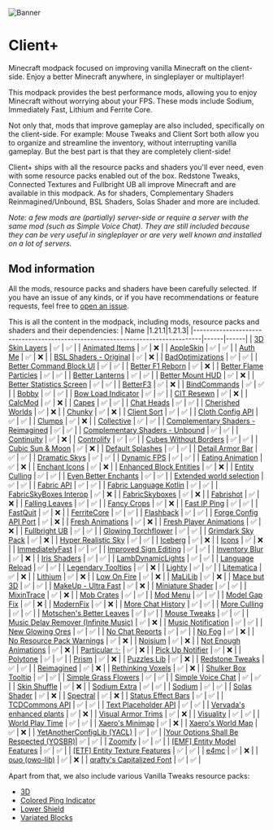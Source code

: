 ![Banner](https://github.com/Thijzert123/client-plus/blob/main/images/banner.png?raw=true)
# Client+
Minecraft modpack focused on improving vanilla Minecraft on the client-side. Enjoy a better Minecraft anywhere, in singleplayer or multiplayer!

This modpack provides the best performance mods, allowing you to enjoy Minecraft without worrying about your FPS. These mods include Sodium, Immediately Fast, Lithium and Ferrite Core.

Not only that, mods that improve gameplay are also included, specifically on the client-side. For example: Mouse Tweaks and Client Sort both allow you to organize and streamline the inventory, without interrupting vanilla gameplay. But the best part is that they are completely client-side!

Client+ ships with all the resource packs and shaders you'll ever need, even with some resource packs enabled out of the box. Redstone Tweaks, Connected Textures and Fullbright UB all improve Minecraft and are available in this modpack. As for shaders, Complementary Shaders Reinmagined/Unbound, BSL Shaders, Solas Shader and more are included.

_Note: a few mods are (partially) server-side or require a server with the same mod (such as Simple Voice Chat). They are still included because they can be very useful in singleplayer or are very well known and installed on a lot of servers._

## Mod information
All the mods, resource packs and shaders have been carefully selected. If you have an issue of any kinds, or if you have recommendations or feature requests, feel free to [open an issue](https://github.com/Thijzert123/client-plus/issues).

This is all the content in the modpack, including mods, resource packs and shaders and their dependencies:
|                                      Name                                      |1.21.1|1.21.3|
|--------------------------------------------------------------------------------|------|------|
|             [3D Skin Layers](https://modrinth.com/project/zV5r3pPn)            |   ✅  |   ✅  |
|             [Animated Items](https://modrinth.com/project/uBBepXuH)            |   ✅  |   ❌  |
|               [AppleSkin](https://modrinth.com/project/EsAfCjCV)               |   ✅  |   ✅  |
|                [Auth Me](https://modrinth.com/project/yjgIrBjZ)                |   ✅  |   ❌  |
|         [BSL Shaders - Original](https://modrinth.com/project/Q1vvjJYV)        |   ✅  |   ❌  |
|            [BadOptimizations](https://modrinth.com/project/g96Z4WVZ)           |   ✅  |   ✅  |
|        [Better Command Block UI](https://modrinth.com/project/8iQcgjQ2)        |   ✅  |   ✅  |
|            [Better F1 Reborn](https://modrinth.com/project/2JIeCmxb)           |   ✅  |   ❌  |
|         [Better Flame Particles](https://modrinth.com/project/ivUZsvzp)        |   ✅  |   ✅  |
|            [Better Lanterns](https://modrinth.com/project/PGGrfcvL)            |   ✅  |   ✅  |
|            [Better Mount HUD](https://modrinth.com/project/kqJFAPU9)           |   ✅  |   ❌  |
|        [Better Statistics Screen](https://modrinth.com/project/n6PXGAoM)       |   ✅  |   ✅  |
|                [BetterF3](https://modrinth.com/project/8shC1gFX)               |   ✅  |   ❌  |
|              [BindCommands](https://modrinth.com/project/WeytAdLH)             |   ✅  |   ✅  |
|                 [Bobby](https://modrinth.com/project/M08ruV16)                 |   ✅  |   ✅  |
|           [Bow Load Indicator](https://modrinth.com/project/dj5wVJsq)          |   ✅  |   ✅  |
|               [CIT Resewn](https://modrinth.com/project/otVJckYQ)              |   ✅  |   ❌  |
|                [CalcMod](https://modrinth.com/project/XoHTb2Ap)                |   ✅  |   ❌  |
|                 [Capes](https://modrinth.com/project/89Wsn8GD)                 |   ✅  |   ✅  |
|               [Chat Heads](https://modrinth.com/project/Wb5oqrBJ)              |   ✅  |   ✅  |
|            [Cherished Worlds](https://modrinth.com/project/3azQ6p0W)           |   ✅  |   ❌  |
|                 [Chunky](https://modrinth.com/project/fALzjamp)                |   ✅  |   ❌  |
|              [Client Sort](https://modrinth.com/project/K0AkAin6)              |   ✅  |   ✅  |
|            [Cloth Config API](https://modrinth.com/project/9s6osm5g)           |   ✅  |   ✅  |
|                 [Clumps](https://modrinth.com/project/Wnxd13zP)                |   ✅  |   ❌  |
|               [Collective](https://modrinth.com/project/e0M1UDsY)              |   ✅  |   ✅  |
|   [Complementary Shaders - Reimagined](https://modrinth.com/project/HVnmMxH1)  |   ✅  |   ✅  |
|    [Complementary Shaders - Unbound](https://modrinth.com/project/R6NEzAwj)    |   ✅  |   ✅  |
|               [Continuity](https://modrinth.com/project/1IjD5062)              |   ✅  |   ❌  |
|               [Controlify](https://modrinth.com/project/DOUdJVEm)              |   ✅  |   ✅  |
|         [Cubes Without Borders](https://modrinth.com/project/ETlrkaYF)         |   ✅  |   ✅  |
|            [Cubic Sun & Moon](https://modrinth.com/project/g4bSYbrU)           |   ✅  |   ❌  |
|            [Default Splashes](https://modrinth.com/project/RMESe7qr)           |   ✅  |   ✅  |
|            [Detail Armor Bar](https://modrinth.com/project/hAt6ty93)           |   ✅  |   ✅  |
|             [Dramatic Skys](https://modrinth.com/project/2YyNMled)             |   ✅  |   ✅  |
|              [Dynamic FPS](https://modrinth.com/project/LQ3K71Q1)              |   ✅  |   ✅  |
|            [Eating Animation](https://modrinth.com/project/rUgZvGzi)           |   ✅  |   ❌  |
|             [Enchant Icons](https://modrinth.com/project/6vhHOIKw)             |   ✅  |   ❌  |
|        [Enhanced Block Entities](https://modrinth.com/project/OVuFYfre)        |   ✅  |   ❌  |
|             [Entity Culling](https://modrinth.com/project/NNAgCjsB)            |   ✅  |   ✅  |
|          [Even Better Enchants](https://modrinth.com/project/6udpuGCH)         |   ✅  |   ✅  |
|        [Extended world selection](https://modrinth.com/project/hejbH2cH)       |   ✅  |   ✅  |
|               [Fabric API](https://modrinth.com/project/P7dR8mSH)              |   ✅  |   ✅  |
|         [Fabric Language Kotlin](https://modrinth.com/project/Ha28R6CL)        |   ✅  |   ✅  |
|         [FabricSkyBoxes Interop](https://modrinth.com/project/HpdHOPOp)        |   ✅  |   ❌  |
|             [FabricSkyboxes](https://modrinth.com/project/YBz7DOs8)            |   ✅  |   ❌  |
|               [Fabrishot](https://modrinth.com/project/3qsfQtE9)               |   ✅  |   ❌  |
|             [Falling Leaves](https://modrinth.com/project/WhbRG4iK)            |   ✅  |   ✅  |
|              [Fancy Crops](https://modrinth.com/project/UGEVQ6t9)              |   ✅  |   ❌  |
|              [Fast IP Ping](https://modrinth.com/project/9mtu0sUO)             |   ✅  |   ✅  |
|                [FastQuit](https://modrinth.com/project/x1hIzbuY)               |   ✅  |   ❌  |
|              [FerriteCore](https://modrinth.com/project/uXXizFIs)              |   ✅  |   ✅  |
|               [Flashback](https://modrinth.com/project/4das1Fjq)               |   ✅  |   ✅  |
|         [Forge Config API Port](https://modrinth.com/project/ohNO6lps)         |   ✅  |   ❌  |
|            [Fresh Animations](https://modrinth.com/project/50dA9Sha)           |   ✅  |   ❌  |
|        [Fresh Player Animations](https://modrinth.com/project/uYE6VsYf)        |   ✅  |   ❌  |
|             [Fullbright UB](https://modrinth.com/project/ItHr72Fy)             |   ✅  |   ✅  |
|          [Glowing Torchflower](https://modrinth.com/project/1S4LxcvL)          |   ✅  |   ✅  |
|           [Grimdark Sky Pack](https://modrinth.com/project/TzZ0IFZH)           |   ✅  |   ❌  |
|          [Hyper Realistic Sky](https://modrinth.com/project/PsMUgCo5)          |   ✅  |   ✅  |
|                [Iceberg](https://modrinth.com/project/5faXoLqX)                |   ✅  |   ❌  |
|                 [Icons](https://modrinth.com/project/O7z3QKAG)                 |   ✅  |   ❌  |
|            [ImmediatelyFast](https://modrinth.com/project/5ZwdcRci)            |   ✅  |   ✅  |
|         [Improved Sign Editing](https://modrinth.com/project/EWQifKYI)         |   ✅  |   ✅  |
|             [Inventory Blur](https://modrinth.com/project/lTS6nyFs)            |   ✅  |   ❌  |
|              [Iris Shaders](https://modrinth.com/project/YL57xq9U)             |   ✅  |   ✅  |
|           [LambDynamicLights](https://modrinth.com/project/yBW8D80W)           |   ✅  |   ✅  |
|            [Language Reload](https://modrinth.com/project/uLbm7CG6)            |   ✅  |   ✅  |
|           [Legendary Tooltips](https://modrinth.com/project/atHH8NyV)          |   ✅  |   ❌  |
|                 [Lighty](https://modrinth.com/project/yjvKidNM)                |   ✅  |   ✅  |
|               [Litematica](https://modrinth.com/project/bEpr0Arc)              |   ✅  |   ❌  |
|                [Lithium](https://modrinth.com/project/gvQqBUqZ)                |   ✅  |   ❌  |
|              [Low On Fire](https://modrinth.com/project/RRxvWKNC)              |   ✅  |   ❌  |
|                [MaLiLib](https://modrinth.com/project/GcWjdA9I)                |   ✅  |   ❌  |
|              [Mace but 3D](https://modrinth.com/project/6LzngQIs)              |   ✅  |   ✅  |
|          [MakeUp - Ultra Fast](https://modrinth.com/project/izsIPI7a)          |   ✅  |   ❌  |
|            [Miniature Shader](https://modrinth.com/project/UaS8ROxa)           |   ✅  |   ✅  |
|               [MixinTrace](https://modrinth.com/project/sGmHWmeL)              |   ✅  |   ❌  |
|               [Mob Crates](https://modrinth.com/project/bYcjtBki)              |   ✅  |   ✅  |
|                [Mod Menu](https://modrinth.com/project/mOgUt4GM)               |   ✅  |   ✅  |
|             [Model Gap Fix](https://modrinth.com/project/QdG47OkI)             |   ✅  |   ❌  |
|               [ModernFix](https://modrinth.com/project/nmDcB62a)               |   ✅  |   ❌  |
|           [More Chat History](https://modrinth.com/project/8qkXwOnk)           |   ✅  |   ✅  |
|              [More Culling](https://modrinth.com/project/51shyZVL)             |   ✅  |   ✅  |
|        [Motschen's Better Leaves](https://modrinth.com/project/uvpymuxq)       |   ✅  |   ✅  |
|              [Mouse Tweaks](https://modrinth.com/project/aC3cM3Vq)             |   ✅  |   ✅  |
|  [Music Delay Remover (Infinite Music)](https://modrinth.com/project/OJLdOa8k) |   ✅  |   ❌  |
|           [Music Notification](https://modrinth.com/project/A4YQgwzz)          |   ✅  |   ✅  |
|            [New Glowing Ores](https://modrinth.com/project/oL18adaQ)           |   ✅  |   ✅  |
|            [No Chat Reports](https://modrinth.com/project/qQyHxfxd)            |   ✅  |   ✅  |
|                 [No Fog](https://modrinth.com/project/nEIVEFEF)                |   ✅  |   ❌  |
|       [No Resource Pack Warnings](https://modrinth.com/project/6xKUDQcB)       |   ✅  |   ❌  |
|                [Noisium](https://modrinth.com/project/KuNKN7d2)                |   ✅  |   ❌  |
|         [Not Enough Animations](https://modrinth.com/project/MPCX6s5C)         |   ✅  |   ❌  |
|              [Particular ✨](https://modrinth.com/project/B1CcCd9h)             |   ✅  |   ❌  |
|            [Pick Up Notifier](https://modrinth.com/project/ZX66K16c)           |   ✅  |   ❌  |
|                [Polytone](https://modrinth.com/project/3qAYkBMB)               |   ✅  |   ✅  |
|                 [Prism](https://modrinth.com/project/1OE8wbN0)                 |   ✅  |   ❌  |
|              [Puzzles Lib](https://modrinth.com/project/QAGBst4M)              |   ✅  |   ❌  |
|            [Redstone Tweaks](https://modrinth.com/project/RvfAlf4Z)            |   ✅  |   ✅  |
|               [Reimagined](https://modrinth.com/project/ta5dy0aA)              |   ✅  |   ❌  |
|           [Rethinking Voxels](https://modrinth.com/project/kmwfVOoi)           |   ✅  |   ❌  |
|          [Shulker Box Tooltip](https://modrinth.com/project/2M01OLQq)          |   ✅  |   ✅  |
|          [Simple Grass Flowers](https://modrinth.com/project/ti9KkMHm)         |   ✅  |   ✅  |
|           [Simple Voice Chat](https://modrinth.com/project/9eGKb6K1)           |   ✅  |   ✅  |
|              [Skin Shuffle](https://modrinth.com/project/3s19I5jr)             |   ✅  |   ❌  |
|              [Sodium Extra](https://modrinth.com/project/PtjYWJkn)             |   ✅  |   ✅  |
|                 [Sodium](https://modrinth.com/project/AANobbMI)                |   ✅  |   ✅  |
|              [Solas Shader](https://modrinth.com/project/EpQFjzrQ)             |   ✅  |   ❌  |
|                [Spectral](https://modrinth.com/project/vaaOMowT)               |   ✅  |   ❌  |
|           [Status Effect Bars](https://modrinth.com/project/x02cBj9Y)          |   ✅  |   ✅  |
|             [TCDCommons API](https://modrinth.com/project/Eldc1g37)            |   ✅  |   ✅  |
|          [Text Placeholder API](https://modrinth.com/project/eXts2L7r)         |   ✅  |   ✅  |
|       [Vervada's enhanced plants](https://modrinth.com/project/ghc0v6DT)       |   ✅  |   ❌  |
|           [Visual Armor Trims](https://modrinth.com/project/tPtjib62)          |   ✅  |   ❌  |
|               [Visuality](https://modrinth.com/project/rI0hvYcd)               |   ✅  |   ✅  |
|            [World Play Time](https://modrinth.com/project/YkKeggdl)            |   ✅  |   ✅  |
|            [Xaero's Minimap](https://modrinth.com/project/1bokaNcj)            |   ✅  |   ❌  |
|           [Xaero's World Map](https://modrinth.com/project/NcUtCpym)           |   ✅  |   ❌  |
|       [YetAnotherConfigLib (YACL)](https://modrinth.com/project/1eAoo2KR)      |   ✅  |   ✅  |
|[Your Options Shall Be Respected (YOSBR)](https://modrinth.com/project/WwbubTsV)|   ✅  |   ✅  |
|                [Zoomify](https://modrinth.com/project/w7ThoJFB)                |   ✅  |   ✅  |
|      [[EMF] Entity Model Features](https://modrinth.com/project/4I1XuqiY)      |   ✅  |   ✅  |
|     [[ETF] Entity Texture Features](https://modrinth.com/project/BVzZfTc1)     |   ✅  |   ✅  |
|                  [e4mc](https://modrinth.com/project/qANg5Jrr)                 |   ✅  |   ❌  |
|             [oωo (owo-lib)](https://modrinth.com/project/ccKDOlHs)             |   ✅  |   ❌  |
|       [qrafty's Capitalized Font](https://modrinth.com/project/FA4ebMMU)       |   ✅  |   ✅  |

Apart from that, we also include various Vanilla Tweaks resource packs:
- [3D](https://vanillatweaks.net/share/#i3k5KZ)
- [Colored Ping Indicator](https://vanillatweaks.net/share/#lz4EZp)
- [Lower Shield](https://vanillatweaks.net/share#dczqmI)
- [Variated Blocks](https://vanillatweaks.net/share#Oz7pBC)
